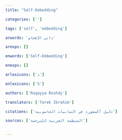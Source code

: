 ```yaml
---
title: "Self-Embedding"

categories: ['']

tags: ['self', 'embedding']

arwords: 'ذاتي الإقحام'

arexps: []

enwords: ['Self-Embedding']

enexps: []

arlexicons: ['ذ']

enlexicons: ['S']

authors: ['Ruqayya Roshdy']

translators: ['Tarek Ibrahim']

citations: ['دليل أكسفورد في السانيات الحاسوبية']

sources: ['المنظمة العربية للترجمة']


---
```

